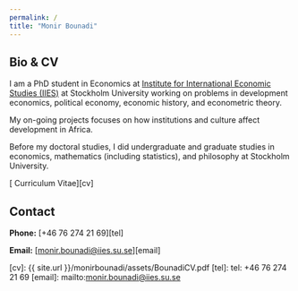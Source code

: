 ```yaml
---
permalink: /
title: "Monir Bounadi"
---
```


## Bio & CV

I am a PhD student in Economics at [Institute for International Economic Studies (IIES)](https://www.iies.su.se/) at Stockholm University working on problems in development economics, political economy, economic history, and econometric theory.

My on-going projects focuses on how institutions and culture affect development in Africa.

Before my doctoral studies, I did undergraduate and graduate studies in economics, mathematics (including statistics), and philosophy at Stockholm University.

[<i class="fas fa-file-pdf"></i> Curriculum Vitae][cv]

## Contact

**Phone:** [+46 76 274 21 69][tel]

**Email:** [monir.bounadi@iies.su.se][email]

[cv]: {{ site.url }}/monirbounadi/assets/BounadiCV.pdf
[tel]: tel: +46 76 274 21 69
[email]: mailto:monir.bounadi@iies.su.se
